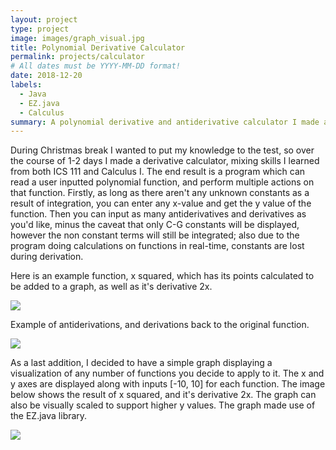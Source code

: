 ```yaml
---
layout: project
type: project
image: images/graph_visual.jpg
title: Polynomial Derivative Calculator
permalink: projects/calculator
# All dates must be YYYY-MM-DD format!
date: 2018-12-20
labels:
  - Java
  - EZ.java
  - Calculus
summary: A polynomial derivative and antiderivative calculator I made as a personal project.
---
```


During Christmas break I wanted to put my knowledge to the test, so over the course of 1-2 days I made a derivative calculator, mixing skills I learned from both ICS 111 and Calculus I. The end result is a program which can read a user inputted polynomial function, and perform multiple actions on that function. Firstly, as long as there aren't any unknown constants as a result of integration, you can enter any x-value and get the y value of the function. Then you can input as many antiderivatives and derivatives as you'd like, minus the caveat that only C-G constants will be displayed, however the non constant terms will still be integrated; also due to the program doing calculations on functions in real-time, constants are lost during derivation.

Here is an example function, x squared, which has its points calculated to be added to a graph, as well as it's derivative 2x.

<img class="ui image" src="{{ site.baseurl }}/images/xsquared_example.jpg">

Example of antiderivations, and derivations back to the original function.

<img class="ui image" src="{{ site.baseurl }}/images/antiderivative.jpg">

As a last addition, I decided to have a simple graph displaying a visualization of any number of functions you decide to apply to it. The x and y axes are displayed along with inputs [-10, 10] for each function. The image below shows the result of x squared, and it's derivative 2x. The graph can also be visually scaled to support higher y values. The graph made use of the EZ.java library.

<img class="ui image" src="{{ site.baseurl }}/images/graph_visual.jpg">



